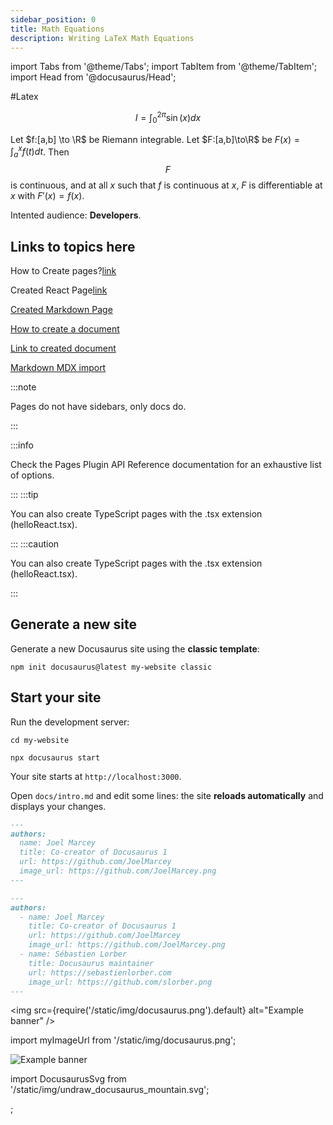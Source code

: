 ```yaml
---
sidebar_position: 0
title: Math Equations
description: Writing LaTeX Math Equations
---
```

import Tabs from '@theme/Tabs'; import TabItem from '@theme/TabItem';
import Head from '@docusaurus/Head';

#Latex

$$
I = \int_0^{2\pi} \sin(x) dx
$$

Let $f:[a,b] \to \R$ be Riemann integrable. Let $F:[a,b]\to\R$ be $F(x)=
\int_{a}^{x}f(t)dt$. Then $$F$$ is continuous, and at all $x$ such that $f$ is continuous at $x$, $F$ is differentiable at $x$ with $F'(x)=f(x)$.

Intented audience:  **Developers**.

## Links to topics here


 How to Create pages?[link](tutorial-basics/create-a-page)

 Created React Page[link](/mac/my-react-pages)


 [Created Markdown Page](/mac/my-markdown-page)

 [How to create a document](tutorial-basics/create-a-document)

 [Link to created document](hello)

 [Markdown MDX import](/mac/someOtherDoc)

:::note

Pages do not have sidebars, only docs do.

:::

:::info

Check the Pages Plugin API Reference documentation for an exhaustive list of options.

:::
:::tip

You can also create TypeScript pages with the .tsx extension (helloReact.tsx).

:::
:::caution

You can also create TypeScript pages with the .tsx extension (helloReact.tsx).

:::


## Generate a new site

Generate a new Docusaurus site using the **classic template**:

```shell
npm init docusaurus@latest my-website classic
```

## Start your site

Run the development server:

```shell
cd my-website

npx docusaurus start
```

Your site starts at `http://localhost:3000`.

Open `docs/intro.md` and edit some lines: the site **reloads automatically** and displays your changes.

<Tabs groupId="author-frontmatter">
  <TabItem value="single" label="Single author">

```md title="my-blog-post.md"
---
authors:
  name: Joel Marcey
  title: Co-creator of Docusaurus 1
  url: https://github.com/JoelMarcey
  image_url: https://github.com/JoelMarcey.png
---
```

  </TabItem>
  <TabItem value="multiple" label="Multiple authors">

```md title="my-blog-post.md"
---
authors:
  - name: Joel Marcey
    title: Co-creator of Docusaurus 1
    url: https://github.com/JoelMarcey
    image_url: https://github.com/JoelMarcey.png
  - name: Sébastien Lorber
    title: Docusaurus maintainer
    url: https://sebastienlorber.com
    image_url: https://github.com/slorber.png
---
```

  </TabItem>
</Tabs>


<img
  src={require('/static/img/docusaurus.png').default}
  alt="Example banner"
/>

import myImageUrl from '/static/img/docusaurus.png';

<img src={myImageUrl} alt="Example banner" />

import DocusaurusSvg from '/static/img/undraw_docusaurus_mountain.svg';

<DocusaurusSvg className="themedDocusaurus" />;